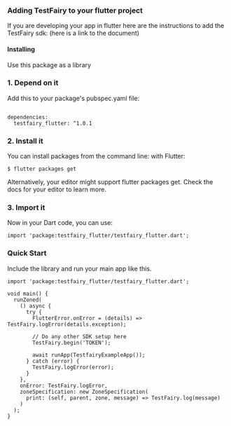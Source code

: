 
### Adding TestFairy to your flutter project


If you are developing your app in flutter here are the instructions to add the TestFairy sdk:
(here is a link to the document)

#### Installing
Use this package as a library

### 1. Depend on it

Add this to your package's pubspec.yaml file:

```

dependencies:
  testfairy_flutter: ^1.0.1

```
### 2. Install it

You can install packages from the command line:
with Flutter:
```
$ flutter packages get
```
Alternatively, your editor might support flutter packages get. Check the docs for your editor to learn more.
### 3. Import it

Now in your Dart code, you can use:
```
import 'package:testfairy_flutter/testfairy_flutter.dart';
```
### Quick Start
Include the library and run your main app like this.
```
import 'package:testfairy_flutter/testfairy_flutter.dart';
```

```
void main() {
  runZoned(
    () async {
      try {
        FlutterError.onError = (details) => TestFairy.logError(details.exception);

        // Do any other SDK setup here
        TestFairy.begin('TOKEN');

        await runApp(TestfairyExampleApp());
      } catch (error) {
        TestFairy.logError(error);
      }
    },
    onError: TestFairy.logError,
    zoneSpecification: new ZoneSpecification(
      print: (self, parent, zone, message) => TestFairy.log(message)
    )
  );
}
```
